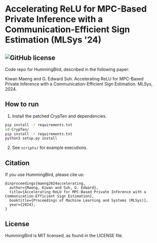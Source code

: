 # Accelerating ReLU for MPC-Based Private Inference with a Communication-Efficient Sign Estimation (MLSys '24)
![GitHub license](https://img.shields.io/badge/license-MIT-blue.svg)
--------------------------------------------------------------------------------

Code repo for HummingBird, described in the following paper:

Kiwan Maeng and G. Edward Suh. Accelerating ReLU for MPC-Based Private Inference with a Communication-Efficient Sign Estimation. MLSys, 2024.

## How to run

1. Install the patched CrypTen and dependencies.
```bash
pip install -r requirements.txt
cd CrypTen/
pip install -r requirements.txt
python3 setup.py install
```

2. See `scripts/` for example executions.

## Citation
If you use HummingBird, please cite us:
```
@inproceedings{maeng2024accelerating,
  author={Maeng, Kiwan and Suh, G. Edward},
  title={Accelerating ReLU for MPC-Based Private Inference with a Communication-Efficient Sign Estimation},
  booktitle={Proceedings of Machine Learning and Systems (MLSys)},
  year={2024},
}
```

## License
HummingBird is MIT licensed, as found in the LICENSE file.
